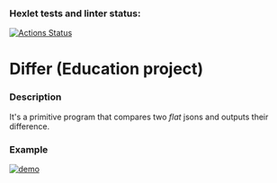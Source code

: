 ### Hexlet tests and linter status:
[![Actions Status](https://github.com/RedGradient/java-project-71/workflows/hexlet-check/badge.svg)](https://github.com/RedGradient/java-project-71/actions)

# Differ (Education project)

### Description
It's a primitive program that compares two *flat* jsons and outputs their difference.

### Example
[![demo](https://asciinema.org/a/qRHu7BNdJ8Z0LSUdN4V6jbBKP.svg)](https://asciinema.org/a/qRHu7BNdJ8Z0LSUdN4V6jbBKP)

